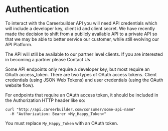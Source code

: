 # Authentication

To interact with the Careerbuilder API you will need API credentials which will include a developer key, client id and client secret.  We have recently made the decision to shift from a publicly available API to a private API so that we may be able to better service our customer, while still evolving our API Platform.
                                                                                                                                       
The API will still be available to our partner level clients. If you are interested in becoming a partner please Contact Us

Some API endpoints only require a developer key, but most require an OAuth access_token.  There are two types of OAuth access tokens.  Client credentials (using JSON Web Tokens) and user credentials (using the OAuth website flow).

For endpoints that require an OAuth access token, it should be included in the Authorization HTTP header like so:

```shell
curl "http://api.careerbuilder.com/consumer/some-api-name"
  -H "Authorization: Bearer <My_Happy_Token>"
```


<aside class="notice">
You must replace <code>My_Happy_Token</code> with an OAuth token.
</aside>